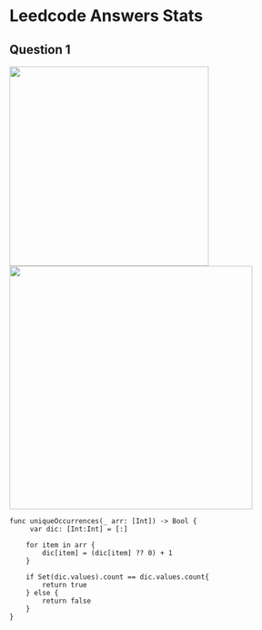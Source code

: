 # Leedcode Answers Stats

## Question 1
<img width="350" src="https://user-images.githubusercontent.com/59265478/204939625-5ee8eea3-00fd-4408-9e5e-471079d28dda.png"> <img width="427" src="https://user-images.githubusercontent.com/59265478/204939533-35727991-a56e-4f3a-be21-116fc7898210.png">

    
    func uniqueOccurrences(_ arr: [Int]) -> Bool {
         var dic: [Int:Int] = [:]
        
        for item in arr {
            dic[item] = (dic[item] ?? 0) + 1
        }
        
        if Set(dic.values).count == dic.values.count{
            return true
        } else {
            return false
        }
    }
   



